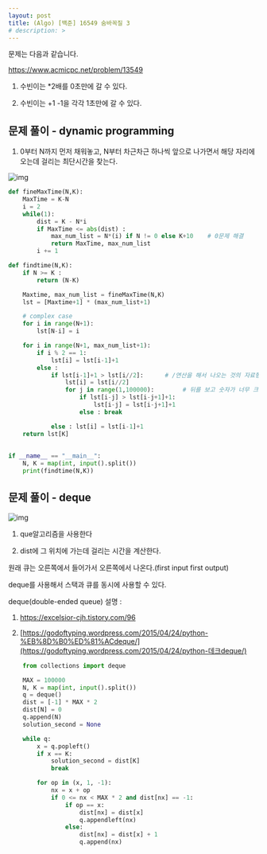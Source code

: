 ```yaml
---
layout: post
title: (Algo) [백준] 16549 숨바꼭질 3
# description: > 
---
```


문제는 다음과 같습니다. 

https://www.acmicpc.net/problem/13549

 

1. 수빈이는 *2배를 0초만에 갈 수 있다.

2. 수빈이는 +1 -1을 각각 1초만에 갈 수 있다. 

 

## **문제 풀이 - dynamic programming**

1. 0부터 N까지 먼저 채워놓고, N부터 차근차근 하나씩 앞으로 나가면서 해당 자리에 오는데 걸리는 최단시간을 찾는다.



![img](https://k.kakaocdn.net/dn/bk4Dfb/btqCckO8D59/Q0c4PLHO8VnvpGkEdYccgk/img.png)



```python
def fineMaxTime(N,K):
    MaxTime = K-N
    i = 2
    while(1):
        dist = K - N*i
        if MaxTime <= abs(dist) :
            max_num_list = N*(i) if N != 0 else K+10    # 0문제 해결
            return MaxTime, max_num_list
        i += 1

def findtime(N,K):
    if N >= K :
        return (N-K)

    Maxtime, max_num_list = fineMaxTime(N,K)
    lst = [Maxtime+1] * (max_num_list+1)

    # complex case
    for i in range(N+1):
        lst[N-i] = i

    for i in range(N+1, max_num_list+1):
        if i % 2 == 1:
            lst[i] = lst[i-1]+1
        else :
            if lst[i-1]+1 > lst[i//2]:      # /연산을 해서 나오는 것의 자료형은 무조건 float
                lst[i] = lst[i//2]
                for j in range(1,100000):        # 뒤를 보고 숫자가 너무 크면 줄여준다.
                    if lst[i-j] > lst[i-j+1]+1:	 
                        lst[i-j] = lst[i-j+1]+1
                    else : break

            else : lst[i] = lst[i-1]+1
    return lst[K]
    
            
if __name__ == "__main__":
    N, K = map(int, input().split())
    print(findtime(N,K))
```

 

 

## **문제 풀이 - deque**



![img](https://k.kakaocdn.net/dn/dgwUp3/btqCbUwsnmF/5YL4lFJ2XEPzjCLVOqdqZ0/img.png)



1. que알고리즘을 사용한다

2. dist에 그 위치에 가는데 걸리는 시간을 계산한다.

 

원래 큐는 오른쪽에서 들어가서 오른쪽에서 나온다.(first input first output)

deque를 사용해서 스택과 큐를 동시에 사용할 수 있다. 

deque(double-ended queue) 설명 :

1. https://excelsior-cjh.tistory.com/96

2. [https://godoftyping.wordpress.com/2015/04/24/python-%EB%8D%B0%ED%81%ACdeque/](https://godoftyping.wordpress.com/2015/04/24/python-데크deque/)

```python
    from collections import deque

    MAX = 100000
    N, K = map(int, input().split())
    q = deque()
    dist = [-1] * MAX * 2
    dist[N] = 0
    q.append(N)
    solution_second = None

    while q:
        x = q.popleft()
        if x == K:
            solution_second = dist[K]
            break

        for op in (x, 1, -1):
            nx = x + op
            if 0 <= nx < MAX * 2 and dist[nx] == -1:
                if op == x:
                    dist[nx] = dist[x]
                    q.appendleft(nx)
                else:
                    dist[nx] = dist[x] + 1
                    q.append(nx)
```